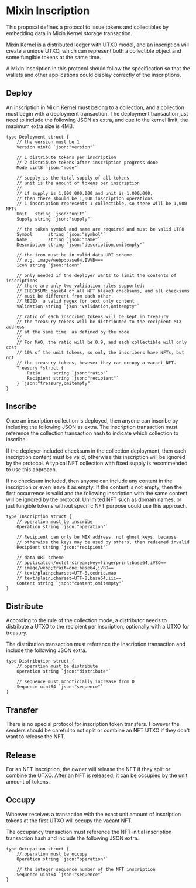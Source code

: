 # Mixin Inscription

This proposal defines a protocol to issue tokens and collectibles by embedding data in Mixin Kernel storage transaction.

Mixin Kernel is a distributed ledger with UTXO model, and an inscription will create a unique UTXO, which can represent both a collectible object and some fungible tokens at the same time.

A Mixin inscription in this protocol should follow the specification so that the wallets and other applications could display correctly of the inscriptions.

## Deploy

An inscription in Mixin Kernel must belong to a collection, and a collection must begin with a deployment transaction. The deployment transaction just need to include the following JSON as extra, and due to the kernel limit, the maximum extra size is 4MB.

```golang
type Deployment struct {
	// the version must be 1
	Version uint8 `json:"version"`

	// 1 distribute tokens per inscription
	// 2 distribute tokens after inscription progress done
	Mode uint8 `json:"mode"`

	// supply is the total supply of all tokens
	// unit is the amount of tokens per inscription
	//
	// if supply is 1,000,000,000 and unit is 1,000,000,
	// then there should be 1,000 inscription operations
	// 1 inscription represents 1 collectible, so there will be 1,000 NFTs
	Unit   string `json:"unit"`
	Supply string `json:"supply"`

	// the token symbol and name are required and must be valid UTF8
	Symbol      string `json:"symbol"`
	Name        string `json:"name"`
	Description string `json:"description,omitempty"`

	// the icon must be in valid data URI scheme
	// e.g. image/webp;base64,IVVB===
	Icon string `json:"icon"`

	// only needed if the deployer wants to limit the contents of inscriptions
	// there are only two validation rules supported:
	// CHECKSUM: base64 of all NFT blake3 checksums, and all checksums
	// must be different from each other.
	// REGEX: a valid regex for text only content
	Validation string `json:"validation,omitempty"`

	// ratio of each inscribed tokens will be kept in treasury
	// the treasury tokens will be distributed to the recipient MIX address
	// at the same time  as defined by the mode
	//
	// For MAO, the ratio will be 0.9, and each collectible will only cost
	// 10% of the unit tokens, so only the inscribers have NFTs, but not
	// the treasury tokens, however they can occupy a vacant NFT.
	Treasury *struct {
		Ratio     string `json:"ratio"`
		Recipient string `json:"recipient"`
	} `json:"treasury,omitempty"`
}
```

## Inscribe

Once an inscription collection is deployed, then anyone can inscribe by including the following JSON as extra. The inscription transaction must reference the collection transaction hash to indicate which collection to inscribe.

If the deployer included checksum in the collection deployment, then each inscription content must be valid, otherwise this inscription will be ignored by the protocol. A typical NFT collection with fixed supply is recommended to use this approach.

If no checksum included, then anyone can include any content in the inscription or even leave it as empty. If the content is not empty, then the first occurrence is valid and the following inscription with the same content will be ignored by the protocol. Unlimited NFT such as domain names, or just fungible tokens without specific NFT purpose could use this approach.

```golang
type Inscription struct {
	// operation must be inscribe
	Operation string `json:"operation"`

	// Recipient can only be MIX address, not ghost keys, because
	// otherwise the keys may be used by others, then redeemed invalid
	Recipient string `json:"recipient"`

	// data URI scheme
	// application/octet-stream;key=fingerprint;base64,iVBO==
	// image/webp;trait=one;base64,iVBO==
	// text/plain;charset=UTF-8,cedric.mao
	// text/plain;charset=UTF-8;base64,iii==
	Content string `json:"content,omitempty"`
}
```

## Distribute

According to the rule of the collection mode, a distributor needs to distribute a UTXO to the recipient per inscription, optionally with a UTXO for treasury.

The distribution transaction must reference the inscription transaction and include the following JSON extra.

```golang
type Distribution struct {
	// operation must be distribute
	Operation string `json:"distribute"`

	// sequence must monoticially increase from 0
	Sequence uint64 `json:"sequence"`
}
```

## Transfer

There is no special protocol for inscription token transfers. However the senders should be careful to not split or combine an NFT UTXO if they don't want to release the NFT.

## Release

For an NFT inscription, the owner will release the NFT if they split or combine the UTXO. After an NFT is released, it can be occupied by the unit amount of tokens.

## Occupy

Whoever receives a transaction with the exact unit amount of inscription tokens at the first UTXO will occupy the vacant NFT.

The occupancy transaction must reference the NFT initial inscription transaction hash and include the following JSON extra.

```golang
type Occupation struct {
	// operation must be occupy
	Operation string `json:"operation"`

	// the integer sequence number of the NFT inscription
	Sequence uint64 `json:"sequence"`
}
```
